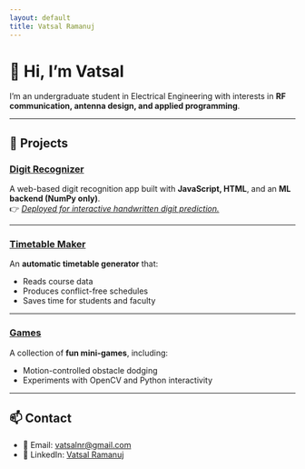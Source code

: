 ```yaml
---
layout: default
title: Vatsal Ramanuj
---
```


# 👋 Hi, I’m Vatsal

I’m an undergraduate student in Electrical Engineering with interests in **RF communication, antenna design, and applied programming**.  

---

## 🚀 Projects

### [Digit Recognizer](https://github.com/vatsalramanuj/DigitRecognizer)
A web-based digit recognition app built with **JavaScript, HTML**, and an **ML backend (NumPy only)**.  
👉 *[Deployed for interactive handwritten digit prediction.](https://digitrecognizer-o7lh.onrender.com/)*

---

### [Timetable Maker](https://github.com/vatsalramanuj/timetable_maker)
An **automatic timetable generator** that:  
- Reads course data  
- Produces conflict-free schedules  
- Saves time for students and faculty

---

### [Games](https://github.com/vatsalramanuj/games)
A collection of **fun mini-games**, including:  
- Motion-controlled obstacle dodging  
- Experiments with OpenCV and Python interactivity  

---

## 📫 Contact

- 📧 Email: [vatsalnr@gmail.com](mailto:vatsalnr@gmail.com)  
- 💼 LinkedIn: [Vatsal Ramanuj](https://www.linkedin.com/in/vatsalramanuj/)  

